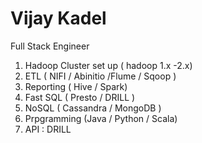 # Vijay Kadel

Full Stack Engineer 

1. Hadoop Cluster set up ( hadoop 1.x -2.x)
2. ETL ( NIFI / Abinitio /Flume / Sqoop )
3. Reporting ( Hive / Spark)
4. Fast SQL ( Presto / DRILL )
5. NoSQL ( Cassandra / MongoDB )
6. Prpgramming (Java / Python / Scala)
7. API : DRILL
